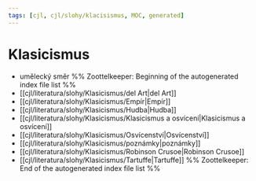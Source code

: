 ```yaml
---
tags: [cjl, cjl/slohy/klacisismus, MOC, generated]
---
```

# Klasicismus
- umělecký směr
%% Zoottelkeeper: Beginning of the autogenerated index file list  %%
-  [[cjl/literatura/slohy/Klasicismus/del Art|del Art]]
-  [[cjl/literatura/slohy/Klasicismus/Empír|Empír]]
-  [[cjl/literatura/slohy/Klasicismus/Hudba|Hudba]]
-  [[cjl/literatura/slohy/Klasicismus/Klasicismus a osvícení|Klasicismus a osvícení]]
-  [[cjl/literatura/slohy/Klasicismus/Osvícenství|Osvícenství]]
-  [[cjl/literatura/slohy/Klasicismus/poznámky|poznámky]]
-  [[cjl/literatura/slohy/Klasicismus/Robinson Crusoe|Robinson Crusoe]]
-  [[cjl/literatura/slohy/Klasicismus/Tartuffe|Tartuffe]]
%% Zoottelkeeper: End of the autogenerated index file list  %%
